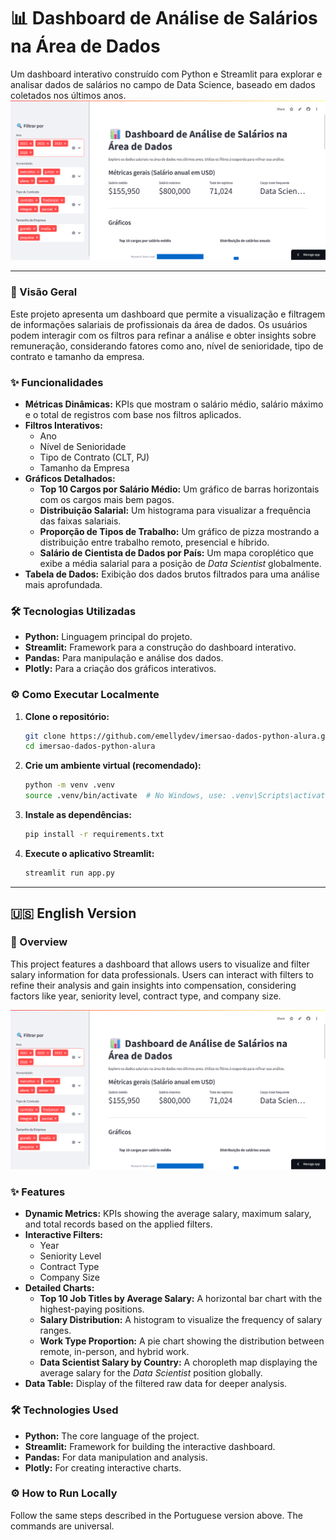 # 📊 Dashboard de Análise de Salários na Área de Dados

Um dashboard interativo construído com Python e Streamlit para explorar e analisar dados de salários no campo de Data Science, baseado em dados coletados nos últimos anos.
![Prévia do Dashboard](./.github/assets/dashboard-screenshot.png)

---

### 🚀 Visão Geral

Este projeto apresenta um dashboard que permite a visualização e filtragem de informações salariais de profissionais da área de dados. Os usuários podem interagir com os filtros para refinar a análise e obter insights sobre remuneração, considerando fatores como ano, nível de senioridade, tipo de contrato e tamanho da empresa.

### ✨ Funcionalidades

- **Métricas Dinâmicas:** KPIs que mostram o salário médio, salário máximo e o total de registros com base nos filtros aplicados.
- **Filtros Interativos:**
  - Ano
  - Nível de Senioridade
  - Tipo de Contrato (CLT, PJ)
  - Tamanho da Empresa
- **Gráficos Detalhados:**
  - **Top 10 Cargos por Salário Médio:** Um gráfico de barras horizontais com os cargos mais bem pagos.
  - **Distribuição Salarial:** Um histograma para visualizar a frequência das faixas salariais.
  - **Proporção de Tipos de Trabalho:** Um gráfico de pizza mostrando a distribuição entre trabalho remoto, presencial e híbrido.
  - **Salário de Cientista de Dados por País:** Um mapa coroplético que exibe a média salarial para a posição de *Data Scientist* globalmente.
- **Tabela de Dados:** Exibição dos dados brutos filtrados para uma análise mais aprofundada.

### 🛠️ Tecnologias Utilizadas

- **Python:** Linguagem principal do projeto.
- **Streamlit:** Framework para a construção do dashboard interativo.
- **Pandas:** Para manipulação e análise dos dados.
- **Plotly:** Para a criação dos gráficos interativos.

### ⚙️ Como Executar Localmente

1.  **Clone o repositório:**
    ```bash
    git clone https://github.com/emellydev/imersao-dados-python-alura.git
    cd imersao-dados-python-alura
    ```

2.  **Crie um ambiente virtual (recomendado):**
    ```bash
    python -m venv .venv
    source .venv/bin/activate  # No Windows, use: .venv\Scripts\activate
    ```

3.  **Instale as dependências:**
    ```bash
    pip install -r requirements.txt
    ```

4.  **Execute o aplicativo Streamlit:**
    ```bash
    streamlit run app.py
    ```

---

## 🇺🇸 English Version

### 🚀 Overview

This project features a dashboard that allows users to visualize and filter salary information for data professionals. Users can interact with filters to refine their analysis and gain insights into compensation, considering factors like year, seniority level, contract type, and company size.

![Dashboard Preview](./.github/assets/dashboard-screenshot.png)

### ✨ Features

- **Dynamic Metrics:** KPIs showing the average salary, maximum salary, and total records based on the applied filters.
- **Interactive Filters:**
  - Year
  - Seniority Level
  - Contract Type
  - Company Size
- **Detailed Charts:**
  - **Top 10 Job Titles by Average Salary:** A horizontal bar chart with the highest-paying positions.
  - **Salary Distribution:** A histogram to visualize the frequency of salary ranges.
  - **Work Type Proportion:** A pie chart showing the distribution between remote, in-person, and hybrid work.
  - **Data Scientist Salary by Country:** A choropleth map displaying the average salary for the *Data Scientist* position globally.
- **Data Table:** Display of the filtered raw data for deeper analysis.

### 🛠️ Technologies Used

- **Python:** The core language of the project.
- **Streamlit:** Framework for building the interactive dashboard.
- **Pandas:** For data manipulation and analysis.
- **Plotly:** For creating interactive charts.

### ⚙️ How to Run Locally

Follow the same steps described in the Portuguese version above. The commands are universal.